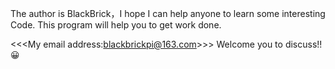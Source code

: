 The author is BlackBrick，I hope I can help anyone to learn some interesting Code.
This program will help you to get work done.

<<<My email address:blackbrickpi@163.com>>>
Welcome you to discuss!!😀
